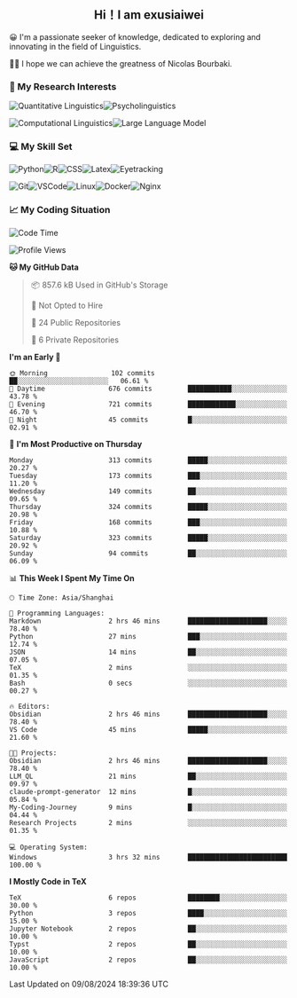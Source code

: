   

## <div align="center">Hi！I am exusiaiwei</div>  

😀 I'm a passionate seeker of knowledge, dedicated to exploring and innovating in the field of Linguistics.

🙋‍♂️ I hope we can achieve the greatness of Nicolas Bourbaki.

### 🔬 My Research Interests  

![Quantitative Linguistics](https://img.shields.io/badge/Quantitative%20Linguistics-%230072CC.svg?&style=for-the-badge&logo=appveyor&logoColor=white)![Psycholinguistics](https://img.shields.io/badge/Psycholinguistics-%2301a3a1.svg?&style=for-the-badge&logo=AWS%20Amplify&logoColor=white)

![Computational Linguistics](https://img.shields.io/badge/Computational%20Linguistics-%231877F2.svg?&style=for-the-badge&logo=Markdown&logoColor=white)![Large Language Model](https://img.shields.io/badge/Large%20Language%20Model-%23F76300.svg?&style=for-the-badge&logo=Android&logoColor=white)

### 💻 My Skill Set

![Python](https://img.shields.io/badge/Python-%2314354C.svg?style=for-the-badge&logo=python&logoColor=white&color=2AB3E3)![R](https://img.shields.io/badge/-R-276DC3?style=for-the-badge&logo=r&logoColor=white)![CSS](https://img.shields.io/badge/-CSS-1572B6?style=for-the-badge&logo=css3&logoColor=white)![Latex](https://img.shields.io/badge/-Latex-008080?style=for-the-badge&logo=latex&logoColor=white)![Eyetracking](https://img.shields.io/badge/Eyetracking-%230078D6?style=for-the-badge&logo=SearXNG&logoColor=#3050FF)

![Git](https://img.shields.io/badge/-Git-F05032?style=for-the-badge&logo=git&logoColor=white)![VSCode](https://img.shields.io/badge/-VSCode-007ACC?style=for-the-badge&logo=visual-studio-code&logoColor=white)![Linux](https://img.shields.io/badge/-Linux-FCC624?style=for-the-badge&logo=linux&logoColor=black)![Docker](https://img.shields.io/badge/-Docker-2496ED?style=for-the-badge&logo=docker&logoColor=white)![Nginx](https://img.shields.io/badge/-Nginx-009639?style=for-the-badge&logo=nginx&logoColor=white)

### 📈 My Coding Situation

<!--START_SECTION:waka-->
![Code Time](http://img.shields.io/badge/Code%20Time-233%20hrs%2047%20mins-blue)

![Profile Views](http://img.shields.io/badge/Profile%20Views-0-blue)

**🐱 My GitHub Data** 

> 📦 857.6 kB Used in GitHub's Storage 
 > 
> 🚫 Not Opted to Hire
 > 
> 📜 24 Public Repositories 
 > 
> 🔑 6 Private Repositories 
 > 
**I'm an Early 🐤** 

```text
🌞 Morning                102 commits         ██░░░░░░░░░░░░░░░░░░░░░░░   06.61 % 
🌆 Daytime                676 commits         ███████████░░░░░░░░░░░░░░   43.78 % 
🌃 Evening                721 commits         ████████████░░░░░░░░░░░░░   46.70 % 
🌙 Night                  45 commits          █░░░░░░░░░░░░░░░░░░░░░░░░   02.91 % 
```
📅 **I'm Most Productive on Thursday** 

```text
Monday                   313 commits         █████░░░░░░░░░░░░░░░░░░░░   20.27 % 
Tuesday                  173 commits         ███░░░░░░░░░░░░░░░░░░░░░░   11.20 % 
Wednesday                149 commits         ██░░░░░░░░░░░░░░░░░░░░░░░   09.65 % 
Thursday                 324 commits         █████░░░░░░░░░░░░░░░░░░░░   20.98 % 
Friday                   168 commits         ███░░░░░░░░░░░░░░░░░░░░░░   10.88 % 
Saturday                 323 commits         █████░░░░░░░░░░░░░░░░░░░░   20.92 % 
Sunday                   94 commits          ██░░░░░░░░░░░░░░░░░░░░░░░   06.09 % 
```


📊 **This Week I Spent My Time On** 

```text
🕑︎ Time Zone: Asia/Shanghai

💬 Programming Languages: 
Markdown                 2 hrs 46 mins       ████████████████████░░░░░   78.40 % 
Python                   27 mins             ███░░░░░░░░░░░░░░░░░░░░░░   12.74 % 
JSON                     14 mins             ██░░░░░░░░░░░░░░░░░░░░░░░   07.05 % 
TeX                      2 mins              ░░░░░░░░░░░░░░░░░░░░░░░░░   01.35 % 
Bash                     0 secs              ░░░░░░░░░░░░░░░░░░░░░░░░░   00.27 % 

🔥 Editors: 
Obsidian                 2 hrs 46 mins       ████████████████████░░░░░   78.40 % 
VS Code                  45 mins             █████░░░░░░░░░░░░░░░░░░░░   21.60 % 

🐱‍💻 Projects: 
Obsidian                 2 hrs 46 mins       ████████████████████░░░░░   78.40 % 
LLM_QL                   21 mins             ██░░░░░░░░░░░░░░░░░░░░░░░   09.97 % 
claude-prompt-generator  12 mins             █░░░░░░░░░░░░░░░░░░░░░░░░   05.84 % 
My-Coding-Journey        9 mins              █░░░░░░░░░░░░░░░░░░░░░░░░   04.44 % 
Research Projects        2 mins              ░░░░░░░░░░░░░░░░░░░░░░░░░   01.35 % 

💻 Operating System: 
Windows                  3 hrs 32 mins       █████████████████████████   100.00 % 
```

**I Mostly Code in TeX** 

```text
TeX                      6 repos             ████████░░░░░░░░░░░░░░░░░   30.00 % 
Python                   3 repos             ████░░░░░░░░░░░░░░░░░░░░░   15.00 % 
Jupyter Notebook         2 repos             ██░░░░░░░░░░░░░░░░░░░░░░░   10.00 % 
Typst                    2 repos             ██░░░░░░░░░░░░░░░░░░░░░░░   10.00 % 
JavaScript               2 repos             ██░░░░░░░░░░░░░░░░░░░░░░░   10.00 % 
```




 Last Updated on 09/08/2024 18:39:36 UTC
<!--END_SECTION:waka-->
